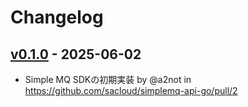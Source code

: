# Changelog

## [v0.1.0](https://github.com/sacloud/simplemq-api-go/commits/v0.1.0) - 2025-06-02
- Simple MQ SDKの初期実装 by @a2not in https://github.com/sacloud/simplemq-api-go/pull/2
